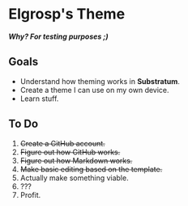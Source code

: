 # Elgrosp's Theme

***Why? For testing purposes ;)***

## Goals
* Understand how theming works in **Substratum**.
* Create a theme I can use on my own device.
* Learn stuff.
                                                                                                                                             
## To Do
1. <s>Create a GitHub account.</s>
2. <s>Figure out how GitHub works.</s>
3. <s>Figure out how Markdown works.</s>
4. <s>Make basic editing based on the template.</s>
5. Actually make something viable.
6. ???
7. Profit.
